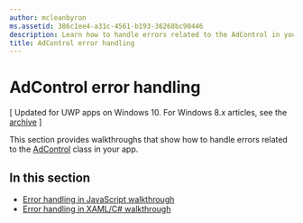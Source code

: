 ```yaml
---
author: mcleanbyron
ms.assetid: 386c1ee4-a31c-4561-b193-36268bc90446
description: Learn how to handle errors related to the AdControl in your app.
title: AdControl error handling
---
```


# AdControl error handling


\[ Updated for UWP apps on Windows 10. For Windows 8.x articles, see the [archive](http://go.microsoft.com/fwlink/p/?linkid=619132) \]

This section provides walkthroughs that show how to handle errors related to the [AdControl](https://msdn.microsoft.com/library/windows/apps/microsoft.advertising.winrt.ui.adcontrol.aspx) class in your app.

## In this section


* [Error handling in JavaScript walkthrough](error-handling-in-javascript-walkthrough.md)
* [Error handling in XAML/C# walkthrough](error-handling-in-xamlc-walkthrough.md)

 

 


<!--HONumber=Jun16_HO2-->


